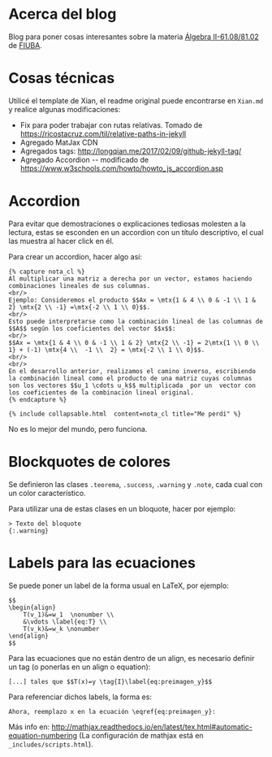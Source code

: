 # Acerca del blog
Blog para poner cosas interesantes sobre la materia [Álgebra II-61.08/81.02](http://materias.fi.uba.ar/6108/) de [FIUBA](http://web.fi.uba.ar).

# Cosas técnicas
Utilicé el template de Xian, el readme original puede encontrarse en ``Xian.md`` y realice algunas modificaciones:

  - Fix para poder trabajar con rutas relativas. Tomado de
      https://ricostacruz.com/til/relative-paths-in-jekyll
  - Agregado MatJax CDN
  - Agregados tags: http://longqian.me/2017/02/09/github-jekyll-tag/
  - Agregado Accordion -- modificado de https://www.w3schools.com/howto/howto_js_accordion.asp

# Accordion
Para evitar que demostraciones o explicaciones tediosas molesten a la lectura, estas se esconden en un accordion con un
título descriptivo, el cual las muestra al hacer click en él.

Para crear un accordion, hacer algo así:
```
{% capture nota_cl %}
Al multiplicar una matriz a derecha por un vector, estamos haciendo combinaciones lineales de sus columnas.
<br/>
Ejemplo: Consideremos el producto $$Ax = \mtx{1 & 4 \\ 0 & -1 \\ 1 & 2} \mtx{2 \\ -1} =\mtx{-2 \\ 1 \\ 0}$$.
<br/>
Esto puede interpretarse como la combinación lineal de las columnas de $$A$$ según los coeficientes del vector $$x$$:
<br/>
$$Ax = \mtx{1 & 4 \\ 0 & -1 \\ 1 & 2} \mtx{2 \\ -1} = 2\mtx{1 \\ 0 \\ 1} + (-1) \mtx{4 \\  -1 \\  2} = \mtx{-2 \\ 1 \\ 0}$$.
<br/>
<br/>
En el desarrollo anterior, realizamos el camino inverso, escribiendo la combinación lineal como el producto de una matriz cuyas columnas son los vectores $$u_1 \cdots u_k$$ multiplicada  por un  vector con los coeficientes de la combinación lineal original.
{% endcapture %}

{% include collapsable.html  content=nota_cl title="Me perdí" %}
```

No es lo mejor del mundo, pero funciona.

# Blockquotes de colores
Se definieron las clases `.teorema`, `.success`, `.warning` y `.note`, cada cual con un color característico.

Para utilizar una de estas clases en un bloquote, hacer por ejemplo:

```
> Texto del bloquote
{:.warning}
```

# Labels para las ecuaciones
Se puede poner un label de la forma usual en LaTeX, por ejemplo:
```
$$
\begin{align}
	T(v_1)&=w_1  \nonumber \\
	&\vdots \label{eq:T} \\
	T(v_k)&=w_k \nonumber 
\end{align}
$$
```

Para las ecuaciones que no están dentro de un align, es necesario definir un tag (o ponerlas en un align o equation):
```
[...] tales que $$T(x)=y \tag{I}\label{eq:preimagen_y}$$
```

Para referenciar dichos labels, la forma es: 
```
Ahora, reemplazo x en la ecuación \eqref{eq:preimagen_y}:
```

Más info en: http://mathjax.readthedocs.io/en/latest/tex.html#automatic-equation-numbering
(La configuración de mathjax está en `_includes/scripts.html`).
